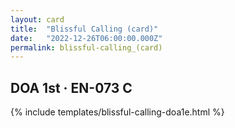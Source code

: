 ```yaml
---
layout: card
title:  "Blissful Calling (card)"
date:   "2022-12-26T06:00:00.000Z"
permalink: blissful-calling_(card)
---
```


## DOA 1st &middot; EN-073 C

{% include templates/blissful-calling-doa1e.html %}
